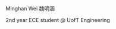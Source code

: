 Minghan Wei 魏明涵

2nd year ECE student @ UofT Engineering



<!---
mikemajka/mikemajka is a ✨ special ✨ repository because its `README.md` (this file) appears on your GitHub profile.
You can click the Preview link to take a look at your changes.

- Analog/Digital Electronics
- Signal processing
- Embedded system
- Semiconductor
--->
